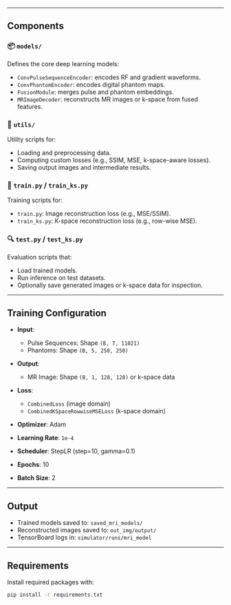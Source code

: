 
---

## Components

### 📦 `models/`
Defines the core deep learning models:
- `ConvPulseSequenceEncoder`: encodes RF and gradient waveforms.
- `ConvPhantomEncoder`: encodes digital phantom maps.
- `FusionModule`: merges pulse and phantom embeddings.
- `MRImageDecoder`: reconstructs MR images or k-space from fused features.

### 🔧 `utils/`
Utility scripts for:
- Loading and preprocessing data.
- Computing custom losses (e.g., SSIM, MSE, k-space-aware losses).
- Saving output images and intermediate results.

### 🚆 `train.py` / `train_ks.py`
Training scripts for:
- `train.py`: Image reconstruction loss (e.g., MSE/SSIM).
- `train_ks.py`: K-space reconstruction loss (e.g., row-wise MSE).

### 🔍 `test.py` / `test_ks.py`
Evaluation scripts that:
- Load trained models.
- Run inference on test datasets.
- Optionally save generated images or k-space data for inspection.

---

## Training Configuration

- **Input**:
  - Pulse Sequences: Shape `(B, 7, 11021)`
  - Phantoms: Shape `(B, 5, 250, 250)`
- **Output**:
  - MR Image: Shape `(B, 1, 128, 128)` or k-space data

- **Loss**:
  - `CombinedLoss` (image domain)
  - `CombinedKSpaceRowwiseMSELoss` (k-space domain)

- **Optimizer**: Adam  
- **Learning Rate**: `1e-4`  
- **Scheduler**: StepLR (step=10, gamma=0.1)  
- **Epochs**: 10  
- **Batch Size**: 2  

---

## Output

- Trained models saved to: `saved_mri_models/`
- Reconstructed images saved to: `out_img/output/`
- TensorBoard logs in: `simulator/runs/mri_model`

---

## Requirements

Install required packages with:

```bash
pip install -r requirements.txt
